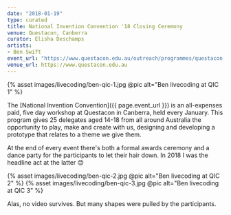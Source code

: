 ```yaml
---
date: "2018-01-19"
type: curated
title: National Invention Convention '18 Closing Ceremony
venue: Questacon, Canberra
curator: Elisha Deschamps
artists:
- Ben Swift
event_url: "https://www.questacon.edu.au/outreach/programmes/questacon-smart-skills-initiative/questacon-invention-convention#term1569"
venue_url: https://www.questacon.edu.au
---
```


{% asset images/livecoding/ben-qic-1.jpg @pic alt="Ben livecoding at QIC 1" %}

The [National Invention Convention]({{ page.event_url }}) is an all-expenses
paid, five day workshop at Questacon in Canberra, held every January. This
program gives 25 delegates aged 14-18 from all around Australia the opportunity
to play, make and create with us, designing and developing a prototype that
relates to a theme we give them.

At the end of every event there's both a formal awards ceremony and a dance
party for the participants to let their hair down. In 2018 I was the headline
act at the latter 😊

{% asset images/livecoding/ben-qic-2.jpg @pic alt="Ben livecoding at QIC 2" %}
{% asset images/livecoding/ben-qic-3.jpg @pic alt="Ben livecoding at QIC 3" %}

Alas, no video survives. But many shapes were pulled by the participants.
